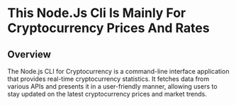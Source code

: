 # This Node.Js Cli Is Mainly For Cryptocurrency Prices And Rates

## Overview


The Node.js CLI for Cryptocurrency is a command-line interface application that provides real-time cryptocurrency statistics. 
It fetches data from various APIs and presents it in a user-friendly manner, allowing users to stay updated on the latest cryptocurrency prices and market trends.

